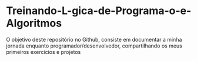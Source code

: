 # Treinando-L-gica-de-Programa-o-e-Algoritmos
O objetivo deste repositório no Github, consiste em documentar a minha jornada enquanto programador/desenvolvedor, compartilhando os meus primeiros exercícios e projetos
